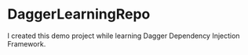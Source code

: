# DaggerLearningRepo
I created this demo project while learning Dagger Dependency Injection Framework. 

